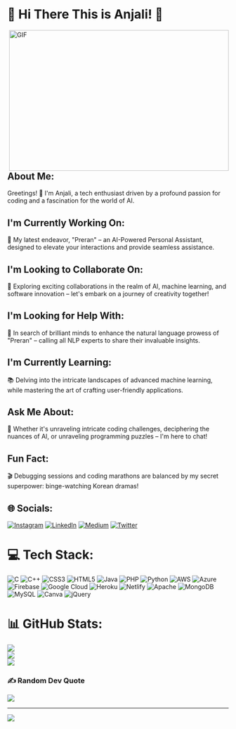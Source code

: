 # 💫 Hi There This is Anjali! 👋

<img align="right" alt="GIF" src="https://github.com/arsentieva/arsentieva/blob/main/code.gif?raw=true" width="500" height="320" />

## About Me:

Greetings! 👋 I'm Anjali, a tech enthusiast driven by a profound passion for coding and a fascination for the world of AI.

## I'm Currently Working On:

🤖 My latest endeavor, "Preran" – an AI-Powered Personal Assistant, designed to elevate your interactions and provide seamless assistance.

## I'm Looking to Collaborate On:

🌟 Exploring exciting collaborations in the realm of AI, machine learning, and software innovation – let's embark on a journey of creativity together!

## I'm Looking for Help With:

🙏 In search of brilliant minds to enhance the natural language prowess of "Preran" – calling all NLP experts to share their invaluable insights.

## I'm Currently Learning:

📚 Delving into the intricate landscapes of advanced machine learning, while mastering the art of crafting user-friendly applications.

## Ask Me About:

💬 Whether it's unraveling intricate coding challenges, deciphering the nuances of AI, or unraveling programming puzzles – I'm here to chat!

## Fun Fact:

🎬 Debugging sessions and coding marathons are balanced by my secret superpower: binge-watching Korean dramas!

## 🌐 Socials:
[![Instagram](https://img.shields.io/badge/Instagram-%23E4405F.svg?logo=Instagram&logoColor=white)](https://instagram.com/https://www.instagram.com/anjali_chaudhary_officials/) [![LinkedIn](https://img.shields.io/badge/LinkedIn-%230077B5.svg?logo=linkedin&logoColor=white)](https://linkedin.com/in/https://www.linkedin.com/in/itsanjalich/) [![Medium](https://img.shields.io/badge/Medium-12100E?logo=medium&logoColor=white)](https://medium.com/@https://itsanjalich.medium.com/) [![Twitter](https://img.shields.io/badge/Twitter-%231DA1F2.svg?logo=Twitter&logoColor=white)](https://twitter.com/https://twitter.com/itsanjalich) 

# 💻 Tech Stack:
![C](https://img.shields.io/badge/c-%2300599C.svg?style=plastic&logo=c&logoColor=white) ![C++](https://img.shields.io/badge/c++-%2300599C.svg?style=plastic&logo=c%2B%2B&logoColor=white) ![CSS3](https://img.shields.io/badge/css3-%231572B6.svg?style=plastic&logo=css3&logoColor=white) ![HTML5](https://img.shields.io/badge/html5-%23E34F26.svg?style=plastic&logo=html5&logoColor=white) ![Java](https://img.shields.io/badge/java-%23ED8B00.svg?style=plastic&logo=java&logoColor=white) ![PHP](https://img.shields.io/badge/php-%23777BB4.svg?style=plastic&logo=php&logoColor=white) ![Python](https://img.shields.io/badge/python-3670A0?style=plastic&logo=python&logoColor=ffdd54) ![AWS](https://img.shields.io/badge/AWS-%23FF9900.svg?style=plastic&logo=amazon-aws&logoColor=white) ![Azure](https://img.shields.io/badge/azure-%230072C6.svg?style=plastic&logo=azure-devops&logoColor=white) ![Firebase](https://img.shields.io/badge/firebase-%23039BE5.svg?style=plastic&logo=firebase) ![Google Cloud](https://img.shields.io/badge/Google%20Cloud-%234285F4.svg?style=plastic&logo=google-cloud&logoColor=white) ![Heroku](https://img.shields.io/badge/heroku-%23430098.svg?style=plastic&logo=heroku&logoColor=white) ![Netlify](https://img.shields.io/badge/netlify-%23000000.svg?style=plastic&logo=netlify&logoColor=#00C7B7) ![Apache](https://img.shields.io/badge/apache-%23D42029.svg?style=plastic&logo=apache&logoColor=white) ![MongoDB](https://img.shields.io/badge/MongoDB-%234ea94b.svg?style=plastic&logo=mongodb&logoColor=white) ![MySQL](https://img.shields.io/badge/mysql-%2300f.svg?style=plastic&logo=mysql&logoColor=white) ![Canva](https://img.shields.io/badge/Canva-%2300C4CC.svg?style=plastic&logo=Canva&logoColor=white) ![jQuery](https://img.shields.io/badge/jquery-%230769AD.svg?style=plastic&logo=jquery&logoColor=white)
# 📊 GitHub Stats:
![](https://github-readme-stats.vercel.app/api?username=itsanjalich&theme=nightowl&hide_border=false&include_all_commits=false&count_private=false)<br/>
![](https://github-readme-streak-stats.herokuapp.com/?user=itsanjalich&theme=nightowl&hide_border=false)<br/>
![](https://github-readme-stats.vercel.app/api/top-langs/?username=itsanjalich&theme=nightowl&hide_border=false&include_all_commits=false&count_private=false&layout=compact)

### ✍️ Random Dev Quote
![](https://quotes-github-readme.vercel.app/api?type=horizontal&theme=radical)

---
[![](https://visitcount.itsvg.in/api?id=itsanjalich&icon=7&color=1)](https://visitcount.itsvg.in)

<!-- Proudly created with GPRM ( https://gprm.itsvg.in ) -->
